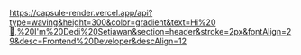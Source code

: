 https://capsule-render.vercel.app/api?type=waving&height=300&color=gradient&text=Hi%20👋,%20I'm%20Dedi%20Setiawan&section=header&stroke=2px&fontAlign=29&desc=Frontend%20Developer&descAlign=12
